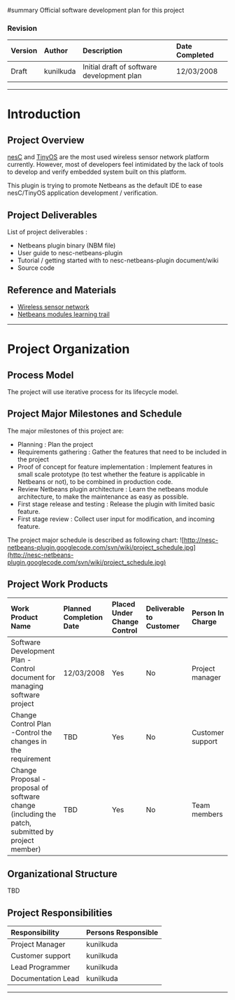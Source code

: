 ﻿#summary Official software development plan for this project

### Revision ###
| **Version** | **Author** | **Description** | **Date Completed** |
|:------------|:-----------|:----------------|:-------------------|
| Draft       | kunilkuda  | Initial draft of software development plan | 12/03/2008         |


---


# Introduction #
## Project Overview ##
[nesC](http://nescc.sourceforge.net) and [TinyOS](http://www.tinyos.net) are the most used wireless sensor network platform currently. However, most of developers feel intimidated by the lack of tools to develop and verify embedded system built on this platform.

This plugin is trying to promote Netbeans as the default IDE to ease nesC/TinyOS application development / verification.

## Project Deliverables ##
List of project deliverables :
  * Netbeans plugin binary (NBM file)
  * User guide to nesc-netbeans-plugin
  * Tutorial / getting started with to nesc-netbeans-plugin document/wiki
  * Source code

## Reference and Materials ##
  * [Wireless sensor network](http://en.wikipedia.org/wiki/Wireless_sensor_network)
  * [Netbeans modules learning trail](http://www.netbeans.org/kb/trails/platform.html)


---


# Project Organization #
## Process Model ##
The project will use iterative process for its lifecycle model.

## Project Major Milestones and Schedule ##
The major milestones of this project are:
  * Planning : Plan the project
  * Requirements gathering : Gather the features that need to be included in the project
  * Proof of concept for feature implementation : Implement features in small scale prototype (to test whether the feature is applicable in Netbeans or not), to be combined in production code.
  * Review Netbeans plugin architecture : Learn the netbeans module architecture, to make the maintenance as easy as possible.
  * First stage release and testing : Release the plugin with limited basic feature.
  * First stage review : Collect user input for modification, and incoming feature.

The project major schedule is described as following chart: ![http://nesc-netbeans-plugin.googlecode.com/svn/wiki/project_schedule.jpg](http://nesc-netbeans-plugin.googlecode.com/svn/wiki/project_schedule.jpg)

## Project Work Products ##
| **Work Product Name** | **Planned Completion Date** | **Placed Under Change Control** | **Deliverable to Customer** | **Person In Charge** |
|:----------------------|:----------------------------|:--------------------------------|:----------------------------|:---------------------|
| Software Development Plan - Control document for managing software project | 12/03/2008                  | Yes                             | No                          | Project manager      |
| Change Control Plan -Control the changes in the requirement | TBD                         | Yes                             | No                          | Customer support     |
| Change Proposal - proposal of software change (including the patch, submitted by project member) | TBD                         | Yes                             | No                          | Team members         |

## Organizational Structure ##
TBD

## Project Responsibilities ##

| **Responsibility** | **Persons Responsible** |
|:-------------------|:------------------------|
| Project Manager    | kunilkuda               |
| Customer support   | kunilkuda               |
| Lead Programmer    | kunilkuda               |
| Documentation Lead | kunilkuda               |


---
